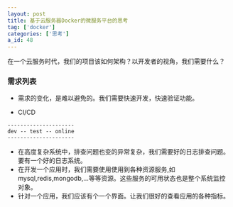 ```yaml
---
layout: post
title: 基于云服务器Docker的微服务平台的思考
tag: ['docker']
categories: ['思考']
a_id: 48
---
```


在一个云服务时代，我们的项目该如何架构？以开发者的视角，我们需要什么？

### 需求列表

- 需求的变化，是难以避免的。我们需要快速开发，快速验证功能。
* CI/CD

```
---------------------
dev -- test -- online
---------------------
```

- 在高度复杂系统中，排查问题也变的异常复杂，我们需要好的日志排查问题。要有一个好的日志系统。
- 在开发一个应用时，我们需要使用使用到各种资源服务,如mysql,redis,mongodb,...等等资源。这些服务的可用状态也是整个系统监控对象。
- 针对一个应用，我们应该有个一个界面。让我们很好的查看应用的各种指标。




